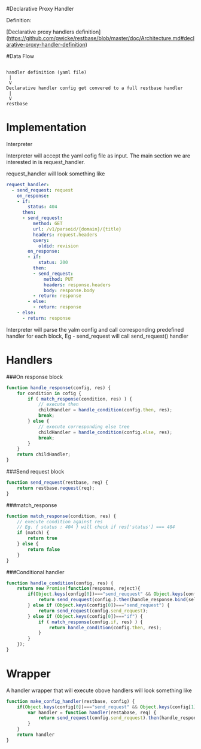 #Declarative Proxy Handler

Definition:

[Declarative proxy handlers definition] (https://github.com/gwicke/restbase/blob/master/doc/Architecture.md#declarative-proxy-handler-definition)

#Data Flow

```

handler definition (yaml file)
 |
 V
Declarative handler config get convered to a full restbase handler
 |
 V
restbase

```
# Implementation

Interpreter

Interpreter will accept the yaml cofig file as input. The main section we are interested in is request_handler. 

request_handler will look something like 

```yaml
request_handler:
  - send_request: request
    on_response:
    - if:
        status: 404
      then:
      - send_request:
          method: GET
          url: /v1/parsoid/{domain}/{title}
          headers: request.headers
          query:
            oldid: revision
        on_response:
        - if:
            status: 200
          then: 
          - send_request:
              method: PUT
              headers: response.headers
              body: response.body
          - return: response
        - else:
          - return: response
    - else:
      - return: response
```

Interpreter will parse the yalm config and call corresponding predefined handler for each block, Eg - send_request will call 
send_request() handler


# Handlers


###On response block

```javascript
function handle_response(config, res) {
    for condition in cofig {
        if ( match_response(condition, res) ) {
            // execute then
            childHandler = handle_condition(config.then, res);
            break;
        } else {
            // execute corresponding else tree
            childHandler = handle_condition(config.else, res);
            break;
        }
    }
    return childHandler;
}
```

###Send request block

```javascript
function send_request(restbase, req) {
    return restbase.request(req);
}
```

###match_response

```javascript
function match_response(condition, res) {
    // execute condition against res
    // Eg. { status : 404 } will check if res['status'] === 404
    if (match) {
        return true   
    } else {
        return false
    }
}
```

###Conditional handler

```javascript
function handle_condition(config, res) {
    return new Promise(function(response, reject){
        if(Object.keys(config[0])==="send_reuquest" && Object.keys(config[1])==="on_response") {
            return send_reuquest(config.).then(handle_response.bind(self, config.on_response));
        } else if (Object.keys(config[0])==="send_request") {
            return send_request(config.send_request);
        } else if (Object.keys(config[0])==="if") {
            if ( match_response(config.if, res) ) {
                return handle_condition(config.then, res);
            } 
        }
    });
}
```

# Wrapper

A handler wrapper that will execute obove handlers will look something like

```javascript
function make_config_handler(restbase, config) {
    if(Object.keys(config[0])==="send_request" && Object.keys(config[1])==="on_response") {
        var handler = function handler(restabase, req) {
            return send_request(config.send_request).then(handle_response.bind(self, config.on_response))
        }
    }
    return handler
}
```
